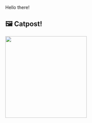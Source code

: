 Hello there!



## 🖼️ Catpost!

<sub>
    <img src="https://cdn2.thecatapi.com/images/b9b.jpg" height="256">
</sub>

